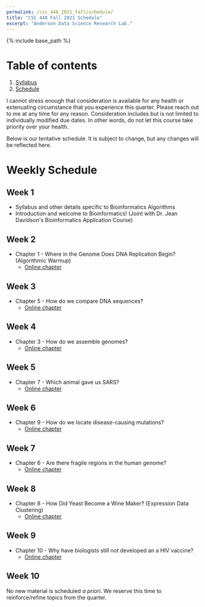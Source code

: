 ```yaml
---
permalink: /csc_448_2021_fall/schedule/
title: "CSC 448 Fall 2021 Schedule"
excerpt: "Anderson Data Science Research Lab."
---
```


{% include base_path %}

# Table of contents
1. [Syllabus](/csc_448_2021_fall/)
2. [Schedule](/csc_448_2021_fall/schedule/)

I cannot stress enough that consideration is available for any health or
extenuating circumstance that you experience this quarter. Please reach out to me
at any time for any reason. Consideration includes but is not limited to individually
modified due dates. In other words, do not let this course take priority over your health.

Below is our tentative schedule. It is subject to change, but any changes will be reflected here.

# Weekly Schedule
## Week 1
* Syllabus and other details specific to Bioinformatics Algorithms
* Introduction and welcome to Bioinformatics! (Joint with Dr. Jean Davidson's Bioinformatics Application Course)

## Week 2
* Chapter 1 - Where in the Genome Does DNA Replication Begin? (Algorithmic Warmup)
	* <a href="https://www.bioinformaticsalgorithms.org/bioinformatics-chapter-1">Online chapter</a>

## Week 3
* Chapter 5 - How do we compare DNA sequences?
	* <a href="https://www.bioinformaticsalgorithms.org/bioinformatics-chapter-5">Online chapter</a>

## Week 4
* Chapter 3 - How do we assemble genomes?
	* <a href="https://www.bioinformaticsalgorithms.org/bioinformatics-chapter-3">Online chapter</a>
	
## Week 5
* Chapter 7 - Which animal gave us SARS?
	* <a href="https://www.bioinformaticsalgorithms.org/bioinformatics-chapter-7">Online chapter</a>

## Week 6
* Chapter 9 - How do we locate disease-causing mutations?
	* <a href="https://www.bioinformaticsalgorithms.org/bioinformatics-chapter-9">Online chapter</a>

## Week 7
* Chapter 6 - Are there fragile regions in the human genome?
	* <a href="https://www.bioinformaticsalgorithms.org/bioinformatics-chapter-6">Online chapter</a>

## Week 8
* Chapter 8 - How Did Yeast Become a Wine Maker? (Expression Data Clustering)
	* <a href="https://www.bioinformaticsalgorithms.org/bioinformatics-chapter-8">Online chapter</a>

## Week 9
* Chapter 10 - Why have biologists still not developed an a HIV vaccine?
	* <a href="https://www.bioinformaticsalgorithms.org/bioinformatics-chapter-10">Online chapter</a>

## Week 10
No new material is scheduled <i>a priori</i>. We reserve this time to reinforce/refine topics from the quarter.
